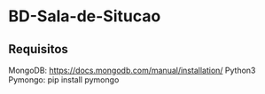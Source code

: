 # BD-Sala-de-Situcao

## Requisitos
MongoDB: https://docs.mongodb.com/manual/installation/
Python3
Pymongo: pip install pymongo
